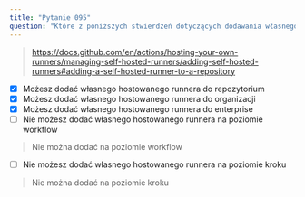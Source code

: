 ```yaml
---
title: "Pytanie 095"
question: "Które z poniższych stwierdzeń dotyczących dodawania własnego hostowanego runnera w GitHub Actions są prawdziwe? (Wybierz trzy.)"
---
```


> https://docs.github.com/en/actions/hosting-your-own-runners/managing-self-hosted-runners/adding-self-hosted-runners#adding-a-self-hosted-runner-to-a-repository
- [x] Możesz dodać własnego hostowanego runnera do repozytorium
- [x] Możesz dodać własnego hostowanego runnera do organizacji
- [x] Możesz dodać własnego hostowanego runnera do enterprise
- [ ] Nie możesz dodać własnego hostowanego runnera na poziomie workflow
> Nie można dodać na poziomie workflow
- [ ] Nie możesz dodać własnego hostowanego runnera na poziomie kroku
> Nie można dodać na poziomie kroku
